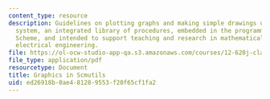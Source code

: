 ```yaml
---
content_type: resource
description: Guidelines on plotting graphs and making simple drawings using the Scmutils
  system, an integrated library of procedures, embedded in the programming language
  Scheme, and intended to support teaching and research in mathematical physics and
  electrical engineering.
file: https://ol-ocw-studio-app-qa.s3.amazonaws.com/courses/12-620j-classical-mechanics-a-computational-approach-fall-2008/ed26918b0ae481289553f20f65cf1fa2_MIT12_620Jf08_study02.pdf
file_type: application/pdf
resourcetype: Document
title: Graphics in Scmutils
uid: ed26918b-0ae4-8128-9553-f20f65cf1fa2
---
```

